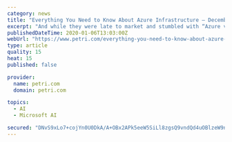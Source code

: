 ```yaml
---
category: news
title: "Everything You Need to Know About Azure Infrastructure – December 2019 Edition"
excerpt: "And while they were late to market and stumbled with “Azure v1”, they evolved and focused on the rights things: hybrid, customer feedback, and developing for future trends such as containers, AI/machine learning, and IoT. Ask yourself this: would an organization such as the US military have a lot of devices to manage, a need for off-site ..."
publishedDateTime: 2020-01-06T13:03:00Z
webUrl: "https://www.petri.com/everything-you-need-to-know-about-azure-infrastructure-december-2019-edition"
type: article
quality: 15
heat: 15
published: false

provider:
  name: petri.com
  domain: petri.com

topics:
  - AI
  - Microsoft AI

secured: "DNvS9xLo7+cojYn0U0DkA/A+OBx2APk5eeW5SiLl8zgsQ9vndQd4uOBlzeW9nX725m6Jl8eXlGKg2n+bMwioBSmCZe/YjfgVrzkqAgWVLApvYkLS2GOWUVUECqAE9DG4T2zh5fNi11W66mRlpv2JEhcyD03GM81X+fQZIBKJeSRFRCMUySGiYwZdvgV3ltWrq8UZGeJ9+aQPq351TGsrkvneDkXTT5XcTPcqdnvCk/2wb4DlN1D02PLDzLU4cKDMsKdQ4abYtHnjSt5o4BpH+TuBxpghuBVWf+NL5VOkOlD2fqcc7QGEOR5s7AOfsRXECvGYoWiHI2TUFuMdIMfXHnEcPvBUYqyeMCWU75Z6iT1BEimza8Z4ZnMQMDEyCh4I1dowXq9J+7Cuz4LTdCC0qrqmbc4IS9ydlxtKw9kQcClZmweQXVg/CZ/8MFn1TwL/2uzkkGrWKFYbOqxvEy4DKhvPMBDEihVPvbKUfHY8nuw=;fj3WU6Yl5VwOh+BlyG+YJQ=="
---
```


